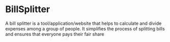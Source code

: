 # BillSplitter
A bill splitter is a tool/application/website that helps to calculate and divide expenses among a group of people.
It simplifies the process of splitting bills and ensures that everyone pays their fair share
